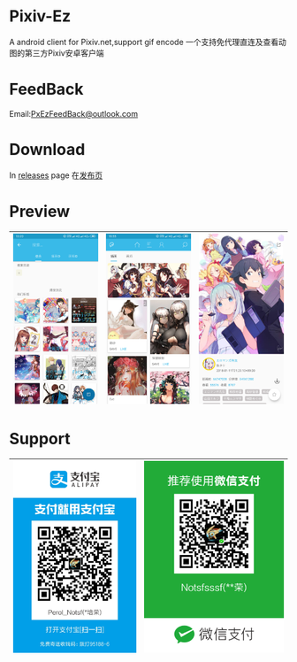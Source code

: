 # Pixiv-Ez
A android client for Pixiv.net,support gif encode
一个支持免代理直连及查看动图的第三方Pixiv安卓客户端
# FeedBack
Email:PxEzFeedBack@outlook.com
# Download
In [releases](https://github.com/Notsfsssf/Pixiv-Ez/releases) page 
在[发布页](https://github.com/Notsfsssf/Pixiv-Ez/releases)
# Preview
|![Preview](1.png) | ![Preview](2.png) | ![Preview](3.png) |
|:-------------------:|:------------------------:|:-----------------:|
# Support
|![Preview](aliqr.jpg) | ![Preview](weixinqr.png) |
|:-------------------:|:------------------------:|


